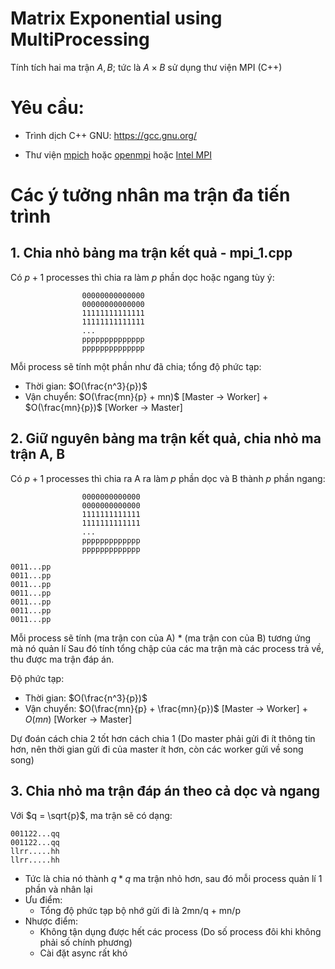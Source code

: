 # Matrix Exponential using MultiProcessing

Tính tích hai ma trận $A, B$; tức là $A\times B$ sử dụng thư viện MPI (C++)

<h1>Yêu cầu:</h1>

- Trình dịch C++ GNU: https://gcc.gnu.org/

- Thư viện [mpich](https://www.mpich.org/) hoặc [openmpi](https://www.open-mpi.org/) hoặc [Intel MPI](https://www.intel.com/content/www/us/en/developer/tools/oneapi/mpi-library.html#gs.eiek3g)

<h1>Các ý tưởng nhân ma trận đa tiến trình</h1>

<h2>1. Chia nhỏ bảng ma trận kết quả - mpi_1.cpp</h2>

Có $p + 1$ processes thì chia ra làm $p$ phần dọc hoặc ngang tùy ý:

                    00000000000000
                    00000000000000
                    11111111111111
                    11111111111111
                    ...
                    pppppppppppppp
                    pppppppppppppp

Mỗi process sẽ tính một phần như đã chia; tổng độ phức tạp:

- Thời gian: $O(\frac{n^3}{p})$
- Vận chuyển: $O(\frac{mn}{p} + mn)$ [Master -> Worker] + $O(\frac{mn}{p})$ [Worker -> Master]

<h2>2. Giữ nguyên bảng ma trận kết quả, chia nhỏ ma trận A, B </h2>

Có $p + 1$ processes thì chia ra A ra làm $p$ phần dọc và B thành $p$ phần ngang:

                    0000000000000
                    0000000000000
                    1111111111111
                    1111111111111
                    ...
                    ppppppppppppp
                    ppppppppppppp

    0011...pp               
    0011...pp
    0011...pp
    0011...pp
    0011...pp
    0011...pp
    0011...pp

Mỗi process sẽ tính (ma trận con của A) * (ma trận con của B) tương ứng mà nó quản lí
Sau đó tính tổng chập của các ma trận mà các process trả về, thu được ma trận đáp án.

Độ phức tạp:

- Thời gian: $O(\frac{n^3}{p})$
- Vận chuyển: $O(\frac{mn}{p} + \frac{mn}{p})$ [Master -> Worker] + $O(mn)$ [Worker -> Master]

Dự đoán cách chia 2 tốt hơn cách chia 1 (Do master phải gửi đi ít thông tin hơn, nên thời gian gửi đi của master ít hơn, còn các worker gửi về song song)

<h2>3. Chia nhỏ ma trận đáp án theo cả dọc và ngang</h2>

Với $q = \sqrt{p}$, ma trận sẽ có dạng:

    001122...qq
    001122...qq
    llrr.....hh
    llrr.....hh

- Tức là chia nó thành $q * q$ ma trận nhỏ hơn, sau đó mỗi process quản lí 1 phần và nhân lại
- Ưu điểm: 
    - Tổng độ phức tạp bộ nhớ gửi đi là 2mn/q + mn/p
- Nhược điểm:
    - Không tận dụng được hết các process (Do số process đôi khi không phải số chính phương)
    - Cài đặt async rất khó
